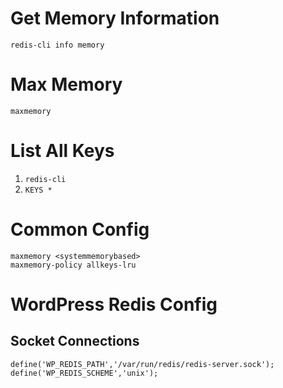 # Get Memory Information
```redis-cli info memory```

# Max Memory
```maxmemory```

# List All Keys
1. ```redis-cli```
2. ```KEYS *```

# Common Config
```
maxmemory <systemmemorybased>
maxmemory-policy allkeys-lru
```

# WordPress Redis Config
## Socket Connections
```
define('WP_REDIS_PATH','/var/run/redis/redis-server.sock');
define('WP_REDIS_SCHEME','unix');
```